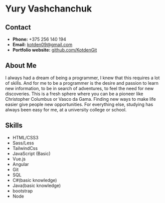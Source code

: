 # Yury Vashchanchuk

## Contact

- **Phone:** +375 256 140 194
- **Email:** [kotden09@gmail.com](mailto:koden09@gmail.com)
- **Portfolio website:** [github.com/KotdenGit](https://github.com/KotdenGit)

## About Me

I always had a dream of being a programmer, I knew that this requires a lot of skills. And for me to be a programmer is the desire and passion to learn new information, to be in search of adventures, to feel the need for new discoveries. This is a fresh sphere where you can be a pioneer like Christopher Columbus or Vasco da Gama. Finding new ways to make life easier give people new opportunities. For everything else, studying has always been easy for me, at a university college or school.

## Skills

- HTML/CSS3
- Sass/Less
- TailwindCss
- JavaScript (Basic)
- Vue.js
- Angular
- Git
- SQL
- C#(basic knowledge)
- Java(basic knowledge)
- bootstrap
- Node
